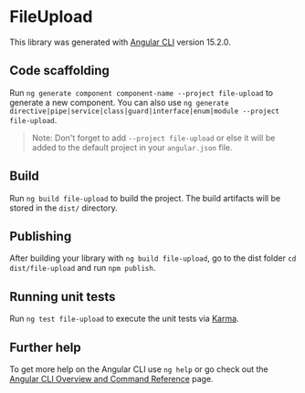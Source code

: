 # FileUpload

This library was generated with [Angular CLI](https://github.com/angular/angular-cli) version 15.2.0.

## Code scaffolding

Run `ng generate component component-name --project file-upload` to generate a new component. You can also use `ng generate directive|pipe|service|class|guard|interface|enum|module --project file-upload`.
> Note: Don't forget to add `--project file-upload` or else it will be added to the default project in your `angular.json` file. 

## Build

Run `ng build file-upload` to build the project. The build artifacts will be stored in the `dist/` directory.

## Publishing

After building your library with `ng build file-upload`, go to the dist folder `cd dist/file-upload` and run `npm publish`.

## Running unit tests

Run `ng test file-upload` to execute the unit tests via [Karma](https://karma-runner.github.io).

## Further help

To get more help on the Angular CLI use `ng help` or go check out the [Angular CLI Overview and Command Reference](https://angular.io/cli) page.
